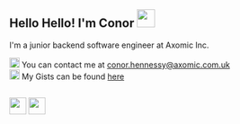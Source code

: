 ## Hello Hello! I'm Conor <img src="https://twemoji.maxcdn.com/v/latest/svg/1f44b.svg" width="32" height="32"> 

I'm a junior backend software engineer at Axomic Inc.

<img src="https://twemoji.maxcdn.com/v/latest/svg/1f4e7.svg" width="18" height="18">&nbsp;You can contact me at [conor.hennessy@axomic.com.uk](mailto:conor.hennessy@axomic.com.uk)   
<img src="https://twemoji.maxcdn.com/v/latest/svg/1f5a5.svg" width="18" height="18">&nbsp;My Gists can be found [here](https://gist.github.com/conor-hennessy-axomic)

##

<div>
    <img src="https://cultofthepartyparrot.com/parrots/hd/portalorangeparrot.gif" width="30" height="30"/>
    <img src="https://cultofthepartyparrot.com/parrots/hd/portalblueparrot.gif" width="30" height="30"/>
</div>

